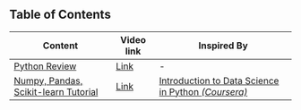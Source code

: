 ## Table of Contents


| Content | Video link | Inspired By |
| ------------- | ------------- | ------------- |
| [Python Review](https://github.com/SBU-CE/Deep-Learning/tree/main/spring-2022/labs/1_python-review)  | [Link](https://drive.google.com/file/d/1h87oBUv2sOU6I4qMnUHUXtkjUVgQKEx3/view)  | - |
| [Numpy, Pandas, Scikit-learn Tutorial](https://github.com/SBU-CE/Deep-Learning/tree/main/spring-2022/labs/2_numpy-pandas-sklearn-tutorial)  | [Link](https://drive.google.com/drive/folders/1HGsUFW5ekZPAaiQVVJUH2H1rRnni9QTj?usp=sharing)  | [Introduction to Data Science in Python *(Coursera)*](https://www.coursera.org/learn/python-data-analysis)|
